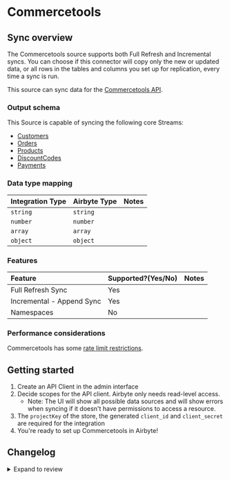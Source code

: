 # Commercetools

## Sync overview

The Commercetools source supports both Full Refresh and Incremental syncs. You can choose if this connector will copy only the new or updated data, or all rows in the tables and columns you set up for replication, every time a sync is run.

This source can sync data for the [Commercetools API](https://docs.commercetools.com/api/).

### Output schema

This Source is capable of syncing the following core Streams:

- [Customers](https://docs.commercetools.com/api/projects/customers)
- [Orders](https://docs.commercetools.com/api/projects/orders)
- [Products](https://docs.commercetools.com/api/projects/products)
- [DiscountCodes](https://docs.commercetools.com/api/projects/discountCodes)
- [Payments](https://docs.commercetools.com/api/projects/payments)

### Data type mapping

| Integration Type | Airbyte Type | Notes |
| :--------------- | :----------- | :---- |
| `string`         | `string`     |       |
| `number`         | `number`     |       |
| `array`          | `array`      |       |
| `object`         | `object`     |       |

### Features

| Feature                   | Supported?\(Yes/No\) | Notes |
| :------------------------ | :------------------- | :---- |
| Full Refresh Sync         | Yes                  |       |
| Incremental - Append Sync | Yes                  |       |
| Namespaces                | No                   |       |

### Performance considerations

Commercetools has some [rate limit restrictions](https://docs.commercetools.com/api/limits).

## Getting started

1. Create an API Client in the admin interface
2. Decide scopes for the API client. Airbyte only needs read-level access.
   - Note: The UI will show all possible data sources and will show errors when syncing if it doesn't have permissions to access a resource.
3. The `projectKey` of the store, the generated `client_id` and `client_secret` are required for the integration
4. You're ready to set up Commercetools in Airbyte!

## Changelog

<details>
  <summary>Expand to review</summary>

| Version | Date       | Pull Request                                             | Subject                               |
| :------ | :--------- | :------------------------------------------------------- | :------------------------------------ |
| 0.2.17 | 2024-09-21 | [45778](https://github.com/airbytehq/airbyte/pull/45778) | Update dependencies |
| 0.2.16 | 2024-09-14 | [45552](https://github.com/airbytehq/airbyte/pull/45552) | Update dependencies |
| 0.2.15 | 2024-09-07 | [45287](https://github.com/airbytehq/airbyte/pull/45287) | Update dependencies |
| 0.2.14 | 2024-08-31 | [45022](https://github.com/airbytehq/airbyte/pull/45022) | Update dependencies |
| 0.2.13 | 2024-08-24 | [44744](https://github.com/airbytehq/airbyte/pull/44744) | Update dependencies |
| 0.2.12 | 2024-08-17 | [44209](https://github.com/airbytehq/airbyte/pull/44209) | Update dependencies |
| 0.2.11 | 2024-08-12 | [43770](https://github.com/airbytehq/airbyte/pull/43770) | Update dependencies |
| 0.2.10 | 2024-08-03 | [43131](https://github.com/airbytehq/airbyte/pull/43131) | Update dependencies |
| 0.2.9 | 2024-07-27 | [42673](https://github.com/airbytehq/airbyte/pull/42673) | Update dependencies |
| 0.2.8 | 2024-07-20 | [42330](https://github.com/airbytehq/airbyte/pull/42330) | Update dependencies |
| 0.2.7 | 2024-07-13 | [41849](https://github.com/airbytehq/airbyte/pull/41849) | Update dependencies |
| 0.2.6 | 2024-07-10 | [41396](https://github.com/airbytehq/airbyte/pull/41396) | Update dependencies |
| 0.2.5 | 2024-07-06 | [40781](https://github.com/airbytehq/airbyte/pull/40781) | Update dependencies |
| 0.2.4 | 2024-06-25 | [40418](https://github.com/airbytehq/airbyte/pull/40418) | Update dependencies |
| 0.2.3 | 2024-06-22 | [40198](https://github.com/airbytehq/airbyte/pull/40198) | Update dependencies |
| 0.2.2 | 2024-06-04 | [38995](https://github.com/airbytehq/airbyte/pull/38995) | [autopull] Upgrade base image to v1.2.1 |
| 0.2.1 | 2024-05-21 | [38522](https://github.com/airbytehq/airbyte/pull/38522) | [autopull] base image + poetry + up_to_date |
| 0.2.0 | 2023-08-24 | [29384](https://github.com/airbytehq/airbyte/pull/29384) | Migrate to low code |
| 0.1.1 | 2023-08-23 | [5957](https://github.com/airbytehq/airbyte/pull/5957) | Fix schemas |
| 0.1.0 | 2021-08-19 | [5957](https://github.com/airbytehq/airbyte/pull/5957) | Initial Release. Source Commercetools |

</details>
